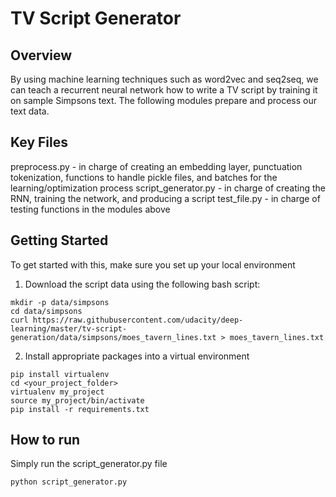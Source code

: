 # TV Script Generator

## Overview
By using machine learning techniques such as word2vec and seq2seq, we can teach a recurrent neural network how to write a TV script by training it on sample Simpsons text. The following modules prepare and process our text data.

## Key Files
preprocess.py - in charge of creating an embedding layer, punctuation tokenization, functions to handle pickle files, and batches for the learning/optimization process
script_generator.py - in charge of creating the RNN, training the network, and producing a script
test_file.py - in charge of testing functions in the modules above

## Getting Started

To get started with this, make sure you set up your local environment
1. Download the script data using the following bash script:
```
mkdir -p data/simpsons
cd data/simpsons
curl https://raw.githubusercontent.com/udacity/deep-learning/master/tv-script-generation/data/simpsons/moes_tavern_lines.txt > moes_tavern_lines.txt
```
2. Install appropriate packages into a virtual environment
```
pip install virtualenv
cd <your_project_folder>
virtualenv my_project
source my_project/bin/activate
pip install -r requirements.txt
```

## How to run
Simply run the script_generator.py file
```
python script_generator.py
```
